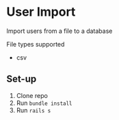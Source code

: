 # User Import

Import users from a file to a database

File types supported
- csv

## Set-up
1. Clone repo
2. Run `bundle install`
3. Run `rails s`
